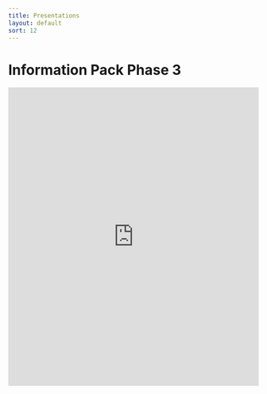 ```yaml
---
title: Presentations
layout: default
sort: 12
---
```

# Information Pack Phase 3
<iframe src="https://npp-uk.org/assets/pdf/information-pack-phase-3.pdf" width='100%' height='600px' frameborder='0'>

